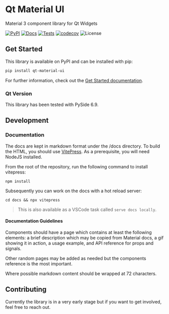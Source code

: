 # Qt Material UI

Material 3 component library for Qt Widgets

[![PyPI](https://img.shields.io/pypi/v/qt-material-ui.svg)](https://pypi.org/project/qt-material-ui/)
[![Docs](https://readthedocs.org/projects/qt-material-ui/badge/?version=latest)](https://qt-material-ui.readthedocs.io/en/latest/?badge=latest)
[![Tests](https://github.com/herobank110/qt-material-ui/actions/workflows/test.yml/badge.svg?branch=main)](https://github.com/herobank110/qt-material-ui/actions/workflows/test.yml)
[![codecov](https://codecov.io/github/herobank110/qt-material-ui/graph/badge.svg?token=OF1WOOAZ6U)](https://codecov.io/github/herobank110/qt-material-ui)
![License](https://img.shields.io/pypi/l/qt-material-ui.svg)

## Get Started

This library is available on PyPI and can be installed with pip:

```bash
pip install qt-material-ui
```

For further information, check out the
[Get Started documentation](https://qt-material-ui.readthedocs.io/en/latest/get-started.html).

### Qt Version

This library has been tested with PySide 6.9.

## Development

### Documentation

The docs are kept in markdown format under the /docs directory. To
build the HTML, you should use [VitePress](https://vitepress.dev).
As a prerequisite, you will need NodeJS installed.

From the root of the repository, run the following command to install
vitepress:

```
npm install
```

Subsequently you can work on the docs with a hot reload server:

```
cd docs && npx vitepress
```

> This is also available as a VSCode task called `serve docs locally`.

#### Documentation Guidelines

Components should have a page which contains at least the following
elements: a brief description which may be copied from Material docs, a
gif showing it in action, a usage example, and API reference for props
and signals.

Other random pages may be added as needed but the components reference
is the most important.

Where possible markdown content should be wrapped at 72 characters.

## Contributing

Currently the library is in a very early stage but if you want to get
involved, feel free to reach out.
